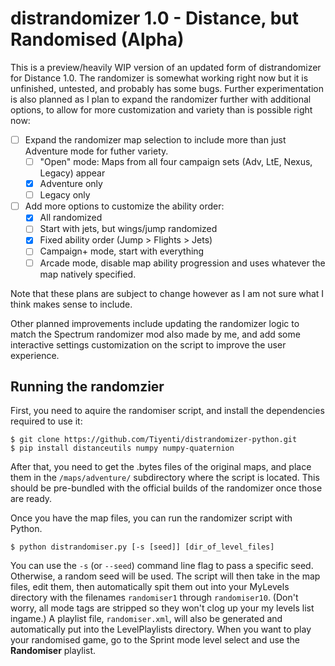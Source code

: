 # distrandomizer 1.0 - Distance, but Randomised (Alpha)

This is a preview/heavily WIP version of an updated form of distrandomizer for Distance 1.0.
The randomizer is somewhat working right now but it is unfinished, untested, and probably has
some bugs. Further experimentation is also planned as I plan to expand the randomizer further
with additional options, to allow for more customization and variety than is possible right now:

- [ ] Expand the randomizer map selection to include more than just Adventure mode for futher variety.
    - [ ] "Open" mode: Maps from all four campaign sets (Adv, LtE, Nexus, Legacy) appear
    - [x] Adventure only
    - [ ] Legacy only
- [ ] Add more options to customize the ability order:
  - [x] All randomized
  - [ ] Start with jets, but wings/jump randomized
  - [x] Fixed ability order (Jump > Flights > Jets)
  - [ ] Campaign+ mode, start with everything
  - [ ] Arcade mode, disable map ability progression and uses whatever the map natively specified.

Note that these plans are subject to change however as I am not sure what I think makes sense to include.

Other planned improvements include updating the randomizer logic to match the Spectrum randomizer mod also made by
me, and add some interactive settings customization on the script to improve the user experience.

## Running the randomzier
First, you need to aquire the randomiser script, and install the
dependencies required to use it:

    $ git clone https://github.com/Tiyenti/distrandomizer-python.git
    $ pip install distanceutils numpy numpy-quaternion
    
After that, you need to get the .bytes files of the original maps, and place them
in the `/maps/adventure/` subdirectory where the script is located. This should be
pre-bundled with the official builds of the randomizer once those are ready.

Once you have the map files, you can run the randomizer script
with Python.

    $ python distrandomiser.py [-s [seed]] [dir_of_level_files]

You can use the `-s` (or `--seed`) command line flag to pass a specific
seed. Otherwise, a random seed will be used. The script will then
take in the map files, edit them, then automatically spit them out
into your MyLevels directory with the filenames `randomiser1` through
`randomiser10`. (Don't worry, all mode tags are stripped so they won't
clog up your my levels list ingame.) A playlist file, `randomiser.xml`,
will also be generated and automatically put into the LevelPlaylists
directory. When you want to play your randomised game, go to the Sprint
mode level select and use the **Randomiser** playlist.
